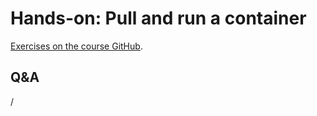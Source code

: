 # Hands-on: Pull and run a container

[Exercises on the course GitHub](https://github.com/Lumi-supercomputer/Getting_Started_with_AI_workshop/tree/main/05_Running_containers_on_LUMI).


## Q&A

/
